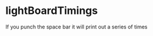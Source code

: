 lightBoardTimings
=================

If you punch the space bar it will print out a series of times
